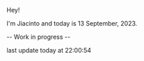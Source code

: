 Hey!

I'm Jiacinto and today is 13 September, 2023.

-- Work in progress --

last update today at 22:00:54 